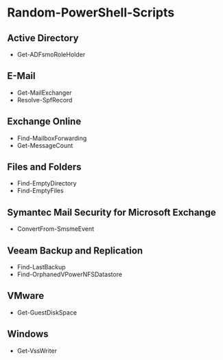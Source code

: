 # Random-PowerShell-Scripts

<h2>Active Directory</h2>

- Get-ADFsmoRoleHolder</br>

<h2>E-Mail</h2>

- Get-MailExchanger
- Resolve-SpfRecord

<h2>Exchange Online</h2>

- Find-MailboxForwarding</br>
- Get-MessageCount</br>

<h2>Files and Folders</h2>

- Find-EmptyDirectory
- Find-EmptyFiles

<h2>Symantec Mail Security for Microsoft Exchange</h2>

- ConvertFrom-SmsmeEvent</br>

<h2>Veeam Backup and Replication</h2>

- Find-LastBackup</br>
- Find-OrphanedVPowerNFSDatastore</br>

<h2>VMware</h2>

- Get-GuestDiskSpace</br>

<h2>Windows</h2>

- Get-VssWriter